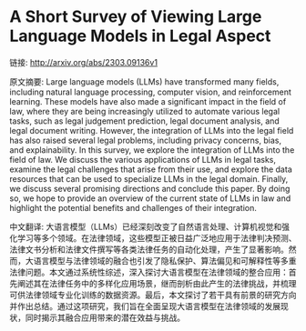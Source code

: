 # A Short Survey of Viewing Large Language Models in Legal Aspect

链接: http://arxiv.org/abs/2303.09136v1

原文摘要:
Large language models (LLMs) have transformed many fields, including natural
language processing, computer vision, and reinforcement learning. These models
have also made a significant impact in the field of law, where they are being
increasingly utilized to automate various legal tasks, such as legal judgement
prediction, legal document analysis, and legal document writing. However, the
integration of LLMs into the legal field has also raised several legal
problems, including privacy concerns, bias, and explainability. In this survey,
we explore the integration of LLMs into the field of law. We discuss the
various applications of LLMs in legal tasks, examine the legal challenges that
arise from their use, and explore the data resources that can be used to
specialize LLMs in the legal domain. Finally, we discuss several promising
directions and conclude this paper. By doing so, we hope to provide an overview
of the current state of LLMs in law and highlight the potential benefits and
challenges of their integration.

中文翻译:
大语言模型（LLMs）已经深刻改变了自然语言处理、计算机视觉和强化学习等多个领域。在法律领域，这些模型正被日益广泛地应用于法律判决预测、法律文书分析和法律文件撰写等各类法律任务的自动化处理，产生了显著影响。然而，大语言模型与法律领域的融合也引发了隐私保护、算法偏见和可解释性等多重法律问题。本文通过系统性综述，深入探讨大语言模型在法律领域的整合应用：首先阐述其在法律任务中的多样化应用场景，继而剖析由此产生的法律挑战，并梳理可供法律领域专业化训练的数据资源。最后，本文探讨了若干具有前景的研究方向并作出总结。通过这项研究，我们旨在全面呈现大语言模型在法律领域的发展现状，同时揭示其融合应用带来的潜在效益与挑战。


